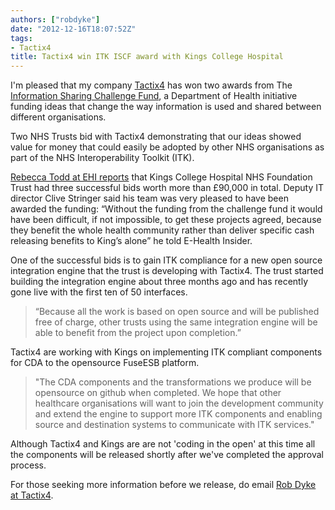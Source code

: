 ```yaml
---
authors: ["robdyke"]
date: "2012-12-16T18:07:52Z"
tags:
- Tactix4
title: Tactix4 win ITK ISCF award with Kings College Hospital
---
```

I'm pleased that my company [Tactix4](http://www.tactix4.com/) has won two awards from The [Information Sharing Challenge Fund](http://www.dh.gov.uk/health/2012/12/sharing-challenge-funding/), a Department of Health initiative funding ideas that change the way information is used and shared between different organisations.

Two NHS Trusts bid with Tactix4 demonstrating that our ideas showed value for money that could easily be adopted by other NHS organisations as part of the NHS Interoperability Toolkit (ITK).

<!--more-->

[Rebecca Todd at EHI reports](http://www.ehi.co.uk/news/EHI/8262/itk-fund-winners-announced) that Kings College Hospital NHS Foundation Trust had three successful bids worth more than £90,000 in total. Deputy IT director Clive Stringer said his team was very pleased to have been awarded the funding: “Without the funding from the challenge fund it would have been difficult, if not impossible, to get these projects agreed, because they benefit the whole health community rather than deliver specific cash releasing benefits to King’s alone” he told E-Health Insider.

One of the successful bids is to gain ITK compliance for a new open source integration engine that the trust is developing with Tactix4. The trust started building the integration engine about three months ago and has recently gone live with the first ten of 50 interfaces.

> “Because all the work is based on open source and will be published free of charge, other trusts using the same integration engine will be able to benefit from the project upon completion.”

Tactix4 are working with Kings on implementing ITK compliant components for CDA to the opensource FuseESB platform.

> "The CDA components and the transformations we produce will be opensource on github when completed. We hope that other healthcare organisations will want to join the development community and extend the engine to support more ITK components and enabling source and destination systems to communicate with ITK services."

Although Tactix4 and Kings are are not 'coding in the open' at this time all the components will be released shortly after we've completed the approval process.

For those seeking more information before we release, do email [Rob Dyke at Tactix4](mailto://rob@tactix4.com).